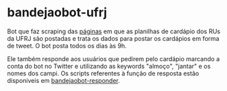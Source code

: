 # bandejaobot-ufrj
Bot que faz scraping das [páginas](https://ru.ufrj.br/index.php/2014-07-24-00-55-59) em que as planilhas de cardápio dos RUs da UFRJ são postadas e trata os dados para postar os cardápios em forma de tweet. O bot posta todos os dias às 9h.

Ele também responde aos usuários que pedirem pelo cardápio marcando a conta do bot no Twitter e utilizando as keywords "almoço", "jantar" e os nomes dos campi. Os scripts referentes à função de resposta estão disponíveis em [bandejaobot-responder](https://github.com/liaporto/bandejaobot-responder).
